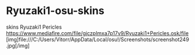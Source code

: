 # Ryuzaki1-osu-skins
skins
Ryuzaki1 Pericles
https://www.mediafire.com/file/gjczplmxa7p17v9/Ryuzaki1+Pericles.osk/file
[img]file:///C:/Users/Vitorr/AppData/Local/osu!/Screenshots/screenshot249.jpg[/img]
